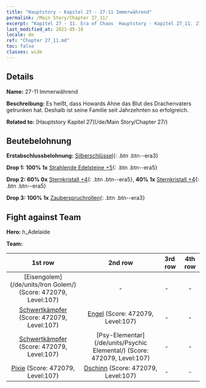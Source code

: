 ```yaml
---
title: "Hauptstory - Kapitel 27 - 27-11 Immerwährend"
permalink: /Main Story/Chapter 27_11/
excerpt: "Kapitel 27 - 11. Era of Chaos  Hauptstory - Kapitel 27_11. 27-11 Immerwährend"
last_modified_at: 2021-05-18
locale: de
ref: "Chapter 27_11.md"
toc: false
classes: wide
---
```


## Details

 **Name:** 27-11 Immerwährend

 **Beschreibung:** Es heißt, dass Howards Ahne das Blut des Drachenvaters getrunken hat. Deshalb ist seine Familie seit Jahrzehnten so erfolgreich.

 **Related to:** [Hauptstory Kapitel 27](/de/Main Story/Chapter 27/)

## Beutebelohnung

 **Erstabschlussbelohnung:** [Silberschlüssel](/ItemsDE/con_693/){: .btn .btn--era3}

 **Drop 1:** **100% 1x** [Strahlende Edelsteine +5](/ItemsDE/mat_100/){: .btn .btn--era5}

 **Drop 2:** **60% 0x** [Sternkristall +4](/ItemsDE/mat_94/){: .btn .btn--era5}, **40% 1x** [Sternkristall +4](/ItemsDE/mat_94/){: .btn .btn--era5}

 **Drop 3:** **100% 1x** [Zauberspruchrollen](/ItemsDE/con_694/){: .btn .btn--era3}


## Fight against Team
 **Hero:** h_Adelaide

 **Team:**


  | 1st row | 2nd row | 3rd row | 4th row |
  |:----:|:----:|:----|:----:|
  | [Eisengolem](/de/units/Iron Golem/) (Score: 472079, Level:107)  | - | - | - |
  | [Schwertkämpfer](/de/units/Swordsman/) (Score: 472079, Level:107)  | [Engel](/de/units/Angel/) (Score: 472079, Level:107)  | - | - |
  | [Schwertkämpfer](/de/units/Swordsman/) (Score: 472079, Level:107)  | [Psy-Elementar](/de/units/Psychic Elemental/) (Score: 472079, Level:107)  | - | - |
  | [Pixie](/de/units/Sprite/) (Score: 472079, Level:107)  | [Dschinn](/de/units/Genie/) (Score: 472079, Level:107)  | - | - |


